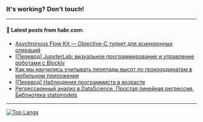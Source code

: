 ### It's working? Don't touch!

---
<!--
#### 🛠️ Technical stack:

![C++](https://img.shields.io/badge/C++-informational?logo=c%2B%2B&style=flat&logoColor=white&color=9C033A)
![Java](https://img.shields.io/badge/Java-informational?logo=java&style=flat&logoColor=white&color=007396)
![Kotlin](https://img.shields.io/badge/Kotlin-informational?logo=Kotlin&style=flat&logoColor=white&color=0095D5)
![JS](https://img.shields.io/badge/JS-informational?logo=javaScript&style=flat&logoColor=black&color=F7Df1E) <br>
![HTML5](https://img.shields.io/badge/HTML5-informational?logo=html5&style=flat&logoColor=white&color=E34F26)
![CSS3](https://img.shields.io/badge/CSS3-informational?logo=css3&style=flat&logoColor=white&color=157286)
![Sass](https://img.shields.io/badge/Saas-informational?logo=sass&style=flat&logoColor=white&color=hotpink)
![PHP](https://img.shields.io/badge/PHP-informational?logo=php&style=flat&logoColor=white&color=777BB4) <br>
![WebPAck](https://img.shields.io/badge/WebPack-informational?logo=webPack&style=flat&logoColor=white&color=FF6F00)
![Bootstrap](https://img.shields.io/badge/Bootstrap-informational?logo=Bootstrap&style=flat&logoColor=white&color=7952B3)
![MySQL](https://img.shields.io/badge/MySQL-informational?logo=MySQL&style=flat&logoColor=white&color=00f) <br>
![NodeJS](https://img.shields.io/badge/NodeJS-informational?logo=node.js&style=flat&logoColor=white&color=43853D)
![Spring](https://img.shields.io/badge/Spring-informational?logo=Spring&style=flat&logoColor=white&color=0A9EDC)
![Angular](https://img.shields.io/badge/Vue-informational?logo=vue.js&style=flat&logoColor=white&color=red)
![Git](https://img.shields.io/badge/Git-informational?logo=git&style=flat&logoColor=white&color=darkorange)

___
-->

#### 💬 Latest posts from habr.com:

<!-- BLOG-POST-LIST:START -->
- [Asychronous Flow Kit — Objective-C тулкит для асинхронных операций](https://habr.com/ru/post/690484/?utm_source=habrahabr&utm_medium=rss&utm_campaign=690484)
- [[Перевод] JupyterLab: визуальное программирование и управление роботами с Blockly](https://habr.com/ru/post/690362/?utm_source=habrahabr&utm_medium=rss&utm_campaign=690362)
- [Как мы научились учитывать перепады высот по геокоординатам в мобильном приложении](https://habr.com/ru/post/690448/?utm_source=habrahabr&utm_medium=rss&utm_campaign=690448)
- [[Перевод] Наблюдения программиста в возрасте](https://habr.com/ru/post/690406/?utm_source=habrahabr&utm_medium=rss&utm_campaign=690406)
- [Регрессионный анализ в DataScience. Простая линейная регрессия. Библиотека statsmodels](https://habr.com/ru/post/690414/?utm_source=habrahabr&utm_medium=rss&utm_campaign=690414)
<!-- BLOG-POST-LIST:END -->

---

[![Top Langs](https://github-readme-stats.vercel.app/api/top-langs/?username=zloylis&layout=compact&hide_border=true&theme=dracula)](https://github.com/zloylis)
